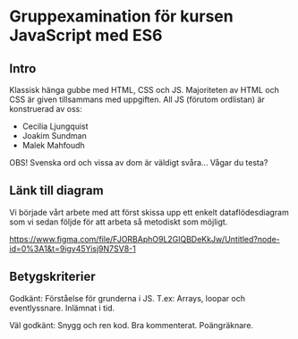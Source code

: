 # Gruppexamination för kursen JavaScript med ES6

## Intro

Klassisk hänga gubbe med HTML, CSS och JS.
Majoriteten av HTML och CSS är given tillsammans med uppgiften. 
All JS (förutom ordlistan) är konstruerad av oss:

* Cecilia Ljungquist
* Joakim Sundman
* Malek Mahfoudh

OBS! Svenska ord och vissa av dom är väldigt svåra... Vågar du testa?

## Länk till diagram

Vi började vårt arbete med att först skissa upp ett enkelt dataflödesdiagram som vi sedan följde för att arbeta så metodiskt som möjligt.

https://www.figma.com/file/FJORBAphO9L2GlQBDeKkJw/Untitled?node-id=0%3A1&t=9igv45Yisj9N7SV8-1

## Betygskriterier

Godkänt:
Förståelse för grunderna i JS.
T.ex: Arrays, loopar och eventlyssnare.
Inlämnat i tid.

Väl godkänt:
Snygg och ren kod.
Bra kommenterat.
Poängräknare.
